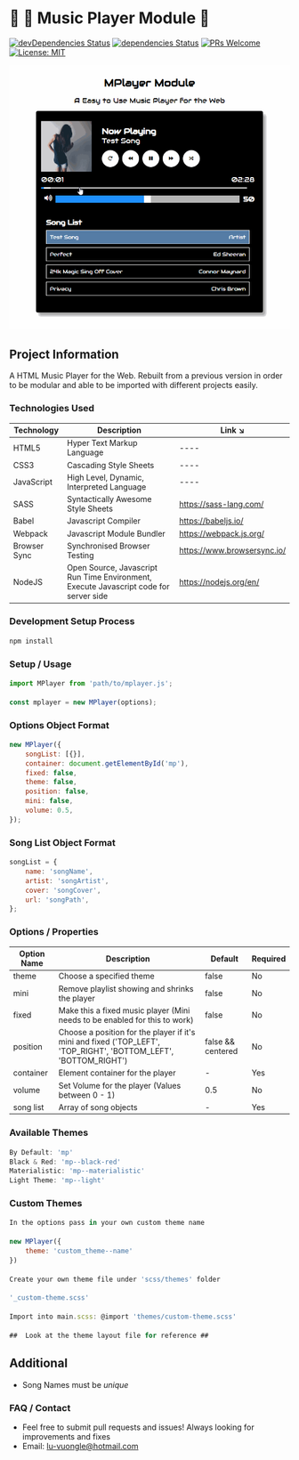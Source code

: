 # 🎵 🎼 Music Player Module 🎵

[![devDependencies Status](https://david-dm.org/luvuong-le/mplayer-module/dev-status.svg)](https://david-dm.org/luvuong-le/mplayer-module?type=dev)
[![dependencies Status](https://david-dm.org/luvuong-le/mplayer-module/status.svg)](https://david-dm.org/luvuong-le/mplayer-module)
[![PRs Welcome](https://img.shields.io/badge/PRs-welcome-brightgreen.svg?style=flat-square)](http://makeapullrequest.com)
[![License: MIT](https://img.shields.io/badge/License-MIT-blue.svg)](https://opensource.org/licenses/MIT)

![MPlayer Demo](/src/images/mplayer-demo.gif)

## Project Information

A HTML Music Player for the Web. Rebuilt from a previous version in order to be modular and able to be imported with different projects easily.

### Technologies Used

| Technology   | Description                                                                           | Link ↘️                     |
| ------------ | ------------------------------------------------------------------------------------- | --------------------------- |
| HTML5        | Hyper Text Markup Language                                                            | ----                        |
| CSS3         | Cascading Style Sheets                                                                | ----                        |
| JavaScript   | High Level, Dynamic, Interpreted Language                                             | ----                        |
| SASS         | Syntactically Awesome Style Sheets                                                    | https://sass-lang.com/      |
| Babel        | Javascript Compiler                                                                   | https://babeljs.io/         |
| Webpack      | Javascript Module Bundler                                                             | https://webpack.js.org/     |
| Browser Sync | Synchronised Browser Testing                                                          | https://www.browsersync.io/ |
| NodeJS       | Open Source, Javascript Run Time Environment, Execute Javascript code for server side | https://nodejs.org/en/      |

### Development Setup Process

```javascript
npm install
```

### Setup / Usage

```javascript
import MPlayer from 'path/to/mplayer.js';

const mplayer = new MPlayer(options);
```

### Options Object Format

```javascript
new MPlayer({
	songList: [{}],
	container: document.getElementById('mp'),
	fixed: false,
	theme: false,
	position: false,
	mini: false,
	volume: 0.5,
});
```

### Song List Object Format

```javascript
songList = {
	name: 'songName',
	artist: 'songArtist',
	cover: 'songCover',
	url: 'songPath',
};
```

### Options / Properties

| Option Name | Description                                                                                                      | Default           | Required |
| ----------- | ---------------------------------------------------------------------------------------------------------------- | ----------------- | -------- |
| theme       | Choose a specified theme                                                                                         | false             | No       |
| mini        | Remove playlist showing and shrinks the player                                                                   | false             | No       |
| fixed       | Make this a fixed music player (Mini needs to be enabled for this to work)                                       | false             | No       |
| position    | Choose a position for the player if it's mini and fixed ('TOP_LEFT', 'TOP_RIGHT', 'BOTTOM_LEFT', 'BOTTOM_RIGHT') | false && centered | No       |
| container   | Element container for the player                                                                                 | -                 | Yes      |
| volume      | Set Volume for the player (Values between 0 - 1)                                                                 | 0.5               | No       |
| song list   | Array of song objects                                                                                            | -                 | Yes      |

### Available Themes

```javascript
By Default: 'mp'
Black & Red: 'mp--black-red'
Materialistic: 'mp--materialistic'
Light Theme: 'mp--light'
```

### Custom Themes

```javascript
In the options pass in your own custom theme name

new MPlayer({
	theme: 'custom_theme--name'
})

Create your own theme file under 'scss/themes' folder

'_custom-theme.scss'

Import into main.scss: @import 'themes/custom-theme.scss'

##  Look at the theme layout file for reference ##
```

## Additional

-   Song Names must be _unique_

### FAQ / Contact

-   Feel free to submit pull requests and issues! Always looking for improvements and fixes
-   Email: lu-vuongle@hotmail.com
